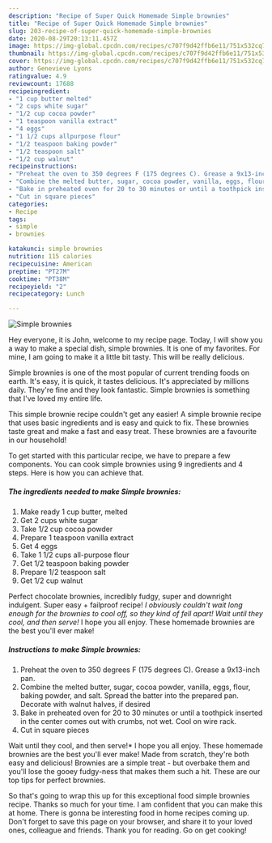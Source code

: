 ```yaml
---
description: "Recipe of Super Quick Homemade Simple brownies"
title: "Recipe of Super Quick Homemade Simple brownies"
slug: 203-recipe-of-super-quick-homemade-simple-brownies
date: 2020-08-29T20:13:11.457Z
image: https://img-global.cpcdn.com/recipes/c707f9d42ffb6e11/751x532cq70/simple-brownies-recipe-main-photo.jpg
thumbnail: https://img-global.cpcdn.com/recipes/c707f9d42ffb6e11/751x532cq70/simple-brownies-recipe-main-photo.jpg
cover: https://img-global.cpcdn.com/recipes/c707f9d42ffb6e11/751x532cq70/simple-brownies-recipe-main-photo.jpg
author: Genevieve Lyons
ratingvalue: 4.9
reviewcount: 17688
recipeingredient:
- "1 cup butter melted"
- "2 cups white sugar"
- "1/2 cup cocoa powder"
- "1 teaspoon vanilla extract"
- "4 eggs"
- "1 1/2 cups allpurpose flour"
- "1/2 teaspoon baking powder"
- "1/2 teaspoon salt"
- "1/2 cup walnut"
recipeinstructions:
- "Preheat the oven to 350 degrees F (175 degrees C). Grease a 9x13-inch pan."
- "Combine the melted butter, sugar, cocoa powder, vanilla, eggs, flour, baking powder, and salt. Spread the batter into the prepared pan. Decorate with walnut halves, if desired"
- "Bake in preheated oven for 20 to 30 minutes or until a toothpick inserted in the center comes out with crumbs, not wet. Cool on wire rack."
- "Cut in square pieces"
categories:
- Recipe
tags:
- simple
- brownies

katakunci: simple brownies 
nutrition: 115 calories
recipecuisine: American
preptime: "PT27M"
cooktime: "PT38M"
recipeyield: "2"
recipecategory: Lunch

---
```



![Simple brownies](https://img-global.cpcdn.com/recipes/c707f9d42ffb6e11/751x532cq70/simple-brownies-recipe-main-photo.jpg)

Hey everyone, it is John, welcome to my recipe page. Today, I will show you a way to make a special dish, simple brownies. It is one of my favorites. For mine, I am going to make it a little bit tasty. This will be really delicious.

Simple brownies is one of the most popular of current trending foods on earth. It's easy, it is quick, it tastes delicious. It's appreciated by millions daily. They're fine and they look fantastic. Simple brownies is something that I've loved my entire life.

This simple brownie recipe couldn&#39;t get any easier! A simple brownie recipe that uses basic ingredients and is easy and quick to fix. These brownies taste great and make a fast and easy treat. These brownies are a favourite in our household!


To get started with this particular recipe, we have to prepare a few components. You can cook simple brownies using 9 ingredients and 4 steps. Here is how you can achieve that.

<!--inarticleads1-->

##### The ingredients needed to make Simple brownies:

1. Make ready 1 cup butter, melted
1. Get 2 cups white sugar
1. Take 1/2 cup cocoa powder
1. Prepare 1 teaspoon vanilla extract
1. Get 4 eggs
1. Take 1 1/2 cups all-purpose flour
1. Get 1/2 teaspoon baking powder
1. Prepare 1/2 teaspoon salt
1. Get 1/2 cup walnut


Perfect chocolate brownies, incredibly fudgy, super and downright indulgent. Super easy + failproof recipe! *I obviously couldn&#39;t wait long enough for the brownies to cool off, so they kind of fell apart! Wait until they cool, and then serve!* I hope you all enjoy. These homemade brownies are the best you&#39;ll ever make! 

<!--inarticleads2-->

##### Instructions to make Simple brownies:

1. Preheat the oven to 350 degrees F (175 degrees C). Grease a 9x13-inch pan.
1. Combine the melted butter, sugar, cocoa powder, vanilla, eggs, flour, baking powder, and salt. Spread the batter into the prepared pan. Decorate with walnut halves, if desired
1. Bake in preheated oven for 20 to 30 minutes or until a toothpick inserted in the center comes out with crumbs, not wet. Cool on wire rack.
1. Cut in square pieces


Wait until they cool, and then serve!* I hope you all enjoy. These homemade brownies are the best you&#39;ll ever make! Made from scratch, they&#39;re both easy and delicious! Brownies are a simple treat - but overbake them and you&#39;ll lose the gooey fudgy-ness that makes them such a hit. These are our top tips for perfect brownies. 

So that's going to wrap this up for this exceptional food simple brownies recipe. Thanks so much for your time. I am confident that you can make this at home. There is gonna be interesting food in home recipes coming up. Don't forget to save this page on your browser, and share it to your loved ones, colleague and friends. Thank you for reading. Go on get cooking!
